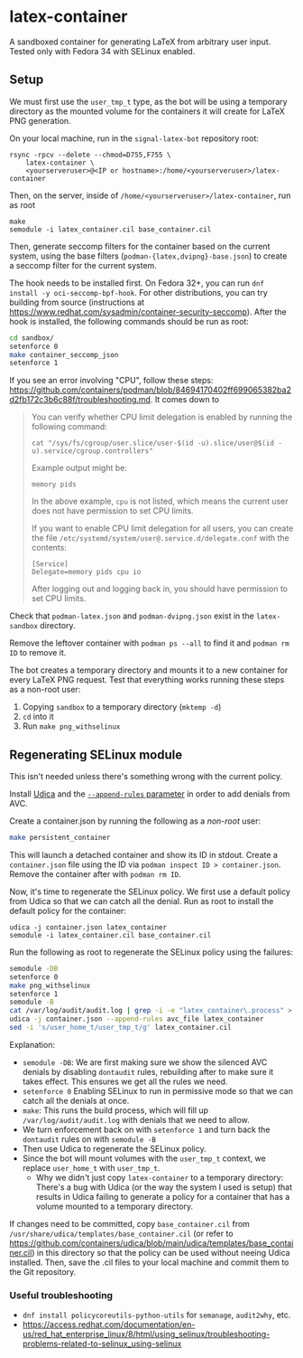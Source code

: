 # latex-container

A sandboxed container for generating LaTeX from arbitrary user input. Tested only with Fedora 34 with SELinux enabled.

## Setup

We must first use the `user_tmp_t` type, as the bot will be using a temporary directory as the mounted volume for the
containers it will create for LaTeX PNG generation. 

On your local machine, run in the `signal-latex-bot` repository root:

```
rsync -rpcv --delete --chmod=D755,F755 \
    latex-container \
    <yourserveruser>@<IP or hostname>:/home/<yourserveruser>/latex-container
```

Then, on the server, inside of `/home/<yourserveruser>/latex-container`, run as root

```
make
semodule -i latex_container.cil base_container.cil
```

Then, generate seccomp filters for the container based on the current system, using the base filters
(`podman-{latex,dvipng}-base.json`) to create a seccomp filter for the current system.

The hook needs to be installed first. On Fedora 32+, you can run `dnf install -y oci-seccomp-bpf-hook`. For other
distributions, you can try building from source (instructions at
https://www.redhat.com/sysadmin/container-security-seccomp). After the hook is installed, the following commands should
be run as root:

```bash
cd sandbox/
setenforce 0
make container_seccomp_json 
setenforce 1
```

If you see an error involving "CPU", follow these steps:
https://github.com/containers/podman/blob/84694170402ff699065382ba2d2fb172c3b6c88f/troubleshooting.md. It comes down to

> You can verify whether CPU limit delegation is enabled by running the following command:
>
>     cat "/sys/fs/cgroup/user.slice/user-$(id -u).slice/user@$(id -u).service/cgroup.controllers"
> 
> Example output might be:
>
>     memory pids
> 
> In the above example, `cpu` is not listed, which means the current user does not have permission to set CPU limits.
> 
> If you want to enable CPU limit delegation for all users, you can create the file
> `/etc/systemd/system/user@.service.d/delegate.conf` with the contents:
> 
>     [Service]
>     Delegate=memory pids cpu io
> 
> After logging out and logging back in, you should have permission to set CPU limits.

Check that `podman-latex.json` and `podman-dvipng.json` exist in the  `latex-sandbox` directory.

Remove the leftover container with `podman ps --all` to find it and `podman rm ID` to remove it.

The bot creates a temporary directory and mounts it to a new container for every LaTeX PNG request. Test that everything
works running these steps as a non-root user:

1. Copying `sandbox` to a temporary directory (`mktemp -d`)
2. `cd` into it
3. Run `make png_withselinux`

## Regenerating SELinux module

This isn't needed unless there's something wrong with the current policy.

Install [Udica](https://github.com/containers/udica) and the 
[`--append-rules` parameter](https://github.com/containers/udica/commit/40742ebaa2f459c40cf9617b7e81d18efed776a6)
in order to add denials from AVC.

Create a container.json by running the following as a *non-root* user:

```bash
make persistent_container
```

This will launch a detached container and show its ID in stdout. Create a `container.json` file using the ID via
`podman inspect ID > container.json`. Remove the container after with `podman rm ID`. 

Now, it's time to regenerate the SELinux policy. We first use a default policy from Udica so that we can catch all the
denial. Run as root to install the default policy for the container: 

```
udica -j container.json latex_container
semodule -i latex_container.cil base_container.cil
```

Run the following as root to regenerate the SELinux policy using the failures:

```bash
semodule -DB
setenforce 0
make png_withselinux
setenforce 1
semodule -B
cat /var/log/audit/audit.log | grep -i -e "latex_container\.process" > avc_file
udica -j container.json --append-rules avc_file latex_container
sed -i 's/user_home_t/user_tmp_t/g' latex_container.cil 
```

Explanation:

* `semodule -DB`: We are first making sure we show the silenced AVC denials by disabling `dontaudit` rules, rebuilding
  after to make sure it takes effect. This ensures we get all the rules we need.
* `setenforce 0` Enabling SELinux to run in permissive mode so that we can catch all the denials at once. 
* `make`: This runs the build process, which will fill up `/var/log/audit/audit.log` with denials that we need to allow.
* We turn enforcement back on with `setenforce 1` and turn back the `dontaudit` rules on with `semodule -B`
* Then use Udica to regenerate the SELinux policy.
* Since the bot will mount volumes with the `user_tmp_t` context, we replace `user_home_t` with `user_tmp_t`.
  * Why we didn't just copy `latex-container` to a temporary directory: There's a bug with Udica (or the way the system
    I used is setup) that results in Udica failing to generate a policy for a container that has a volume mounted to a
    temporary directory.

If changes need to be committed, copy `base_container.cil` from `/usr/share/udica/templates/base_container.cil` (or
refer to https://github.com/containers/udica/blob/main/udica/templates/base_container.cil) in this directory so that the
policy can be used without neeing Udica installed. Then, save the .cil files to your local machine and commit them to
the Git repository.

### Useful troubleshooting

* `dnf install policycoreutils-python-utils` for `semanage`, `audit2why`, etc.
* https://access.redhat.com/documentation/en-us/red_hat_enterprise_linux/8/html/using_selinux/troubleshooting-problems-related-to-selinux_using-selinux
